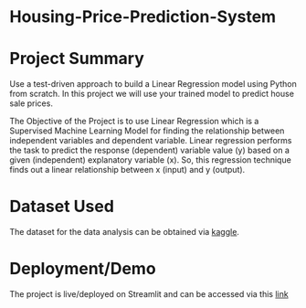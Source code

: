 # Housing-Price-Prediction-System


# Project Summary

Use a test-driven approach to build a 
Linear Regression model using Python from scratch. In this project 
we will use your trained model to predict house sale prices.


The Objective of the Project is to use Linear Regression which is a Supervised Machine Learning Model for finding the relationship between independent variables and dependent variable. Linear regression performs the task to predict the response (dependent) variable value (y) 
based on a given (independent) explanatory variable (x). So, this regression technique finds out a linear relationship between x (input) and y (output).

# Dataset Used

The dataset for the data analysis can be obtained via [kaggle](https://www.kaggle.com/datasets/amitabhajoy/bengaluru-house-price-data). 


# Deployment/Demo

The project is live/deployed on Streamlit and can be accessed via this [link](https://housing-price-prediction-system.onrender.com)

